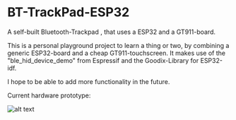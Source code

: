 # BT-TrackPad-ESP32
A self-built Bluetooth-Trackpad , that uses a ESP32 and a GT911-board.  
 
  
  
This is a personal playground project to learn a thing or two, by combining a generic ESP32-board and a cheap GT911-touchscreen. 
It makes use of the "ble_hid_device_demo" from Espressif and the Goodix-Library for ESP32-idf.  
  
  
I hope to be able to add more functionality in the future.  
  
  
  
  
Current hardware prototype:

![alt text](https://github.com/Staars/BT-TrackPad-ESP32/HackPad.jpeg)



